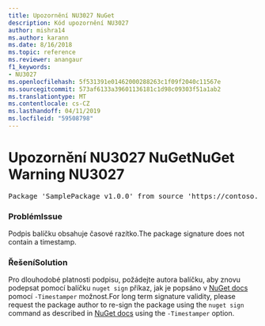 ```yaml
---
title: Upozornění NU3027 NuGet
description: Kód upozornění NU3027
author: mishra14
ms.author: karann
ms.date: 8/16/2018
ms.topic: reference
ms.reviewer: anangaur
f1_keywords:
- NU3027
ms.openlocfilehash: 5f531391e01462000288263c1f09f2040c11567e
ms.sourcegitcommit: 573af6133a39601136181c1d98c09303f51a1ab2
ms.translationtype: MT
ms.contentlocale: cs-CZ
ms.lasthandoff: 04/11/2019
ms.locfileid: "59508798"
---
```

# <a name="nuget-warning-nu3027"></a><span data-ttu-id="cd7eb-103">Upozornění NU3027 NuGet</span><span class="sxs-lookup"><span data-stu-id="cd7eb-103">NuGet Warning NU3027</span></span>

<pre>Package 'SamplePackage v1.0.0' from source 'https://contoso.com/index.json': The signature should be timestamped to enable long-term signature validity after the certificate has expired.</pre>

### <a name="issue"></a><span data-ttu-id="cd7eb-104">Problém</span><span class="sxs-lookup"><span data-stu-id="cd7eb-104">Issue</span></span>

<span data-ttu-id="cd7eb-105">Podpis balíčku obsahuje časové razítko.</span><span class="sxs-lookup"><span data-stu-id="cd7eb-105">The package signature does not contain a timestamp.</span></span>


### <a name="solution"></a><span data-ttu-id="cd7eb-106">Řešení</span><span class="sxs-lookup"><span data-stu-id="cd7eb-106">Solution</span></span>

<span data-ttu-id="cd7eb-107">Pro dlouhodobé platnosti podpisu, požádejte autora balíčku, aby znovu podepsat pomocí balíčku `nuget sign` příkaz, jak je popsáno v [NuGet docs](https://docs.microsoft.com/en-us/nuget/create-packages/sign-a-package) pomocí `-Timestamper` možnost.</span><span class="sxs-lookup"><span data-stu-id="cd7eb-107">For long term signature validity, please request the package author to re-sign the package using the `nuget sign` command as described in [NuGet docs](https://docs.microsoft.com/en-us/nuget/create-packages/sign-a-package) using the `-Timestamper` option.</span></span>


